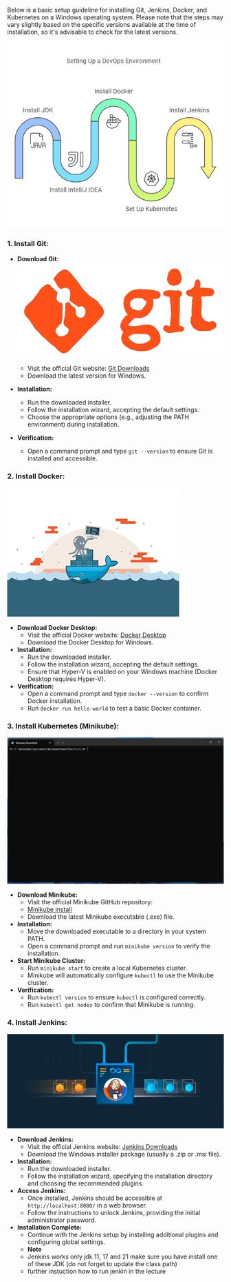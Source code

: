 Below is a basic setup guideline for installing Git, Jenkins, Docker, and Kubernetes on a Windows operating system. Please note that the steps may vary slightly based on the specific versions available at the time of installation, so it's advisable to check for the latest versions.

![DevOpsTools](/Images/DevOpsTools.png)

### 1. Install Git:
   - **Download Git:**
![GIT](/Images/git-github.gif)

     - Visit the official Git website: [Git Downloads](https://git-scm.com/downloads)
     - Download the latest version for Windows.
   - **Installation:**
     - Run the downloaded installer.
     - Follow the installation wizard, accepting the default settings.
     - Choose the appropriate options (e.g., adjusting the PATH environment) during installation.
   - **Verification:**
     - Open a command prompt and type `git --version` to ensure Git is installed and accessible.

### 2. Install Docker:

![Docker](/Images/docker_3.gif)

   - **Download Docker Desktop:**
     - Visit the official Docker website: [Docker Desktop](https://www.docker.com/products/docker-desktop)
     - Download the Docker Desktop for Windows.
   - **Installation:**
     - Run the downloaded installer.
     - Follow the installation wizard, accepting the default settings.
     - Ensure that Hyper-V is enabled on your Windows machine (Docker Desktop requires Hyper-V).
   - **Verification:**
     - Open a command prompt and type `docker --version` to confirm Docker installation.
     - Run `docker run hello-world` to test a basic Docker container.

### 3. Install Kubernetes (Minikube):
![Minikube](/Images/minikube.gif)
   - **Download Minikube:**
     - Visit the official Minikube GitHub repository:
     - [Minikube install](https://minikube.sigs.k8s.io/docs/start/?arch=%2Fwindows%2Fx86-64%2Fstable%2F.exe+download)
     - Download the latest Minikube executable (.exe) file.
   - **Installation:**
     - Move the downloaded executable to a directory in your system PATH.
     - Open a command prompt and run `minikube version` to verify the installation.
   - **Start Minikube Cluster:**
     - Run `minikube start` to create a local Kubernetes cluster.
     - Minikube will automatically configure `kubectl` to use the Minikube cluster.
   - **Verification:**
     - Run `kubectl version` to ensure `kubectl` is configured correctly.
     - Run `kubectl get nodes` to confirm that Minikube is running.

### 4. Install Jenkins:
![Jenkins](/Images/jenkins_1.gif)

   - **Download Jenkins:**
     - Visit the official Jenkins website: [Jenkins Downloads](https://www.jenkins.io/download/)
     - Download the Windows installer package (usually a .zip or .msi file).
   - **Installation:**
     - Run the downloaded installer.
     - Follow the installation wizard, specifying the installation directory and choosing the recommended plugins.
   - **Access Jenkins:**
     - Once installed, Jenkins should be accessible at `http://localhost:8080/` in a web browser.
     - Follow the instructions to unlock Jenkins, providing the initial administrator password.
   - **Installation Complete:**
     - Continue with the Jenkins setup by installing additional plugins and configuring global settings.
     - **Note**
     - Jenkins works only jdk 11, 17 and 21 make sure you have install one of these JDK (do not forget to update the class path)
     - further instuction how to run jenkin in the lecture
       
